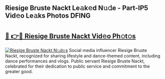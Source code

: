 ## Riesige Bruste Nackt Le𝚊k𝚎d N𝚞𝚍e - Part-IP5 Vid𝚎o Le𝚊ks Photos DFING

# <h2><a href="http://fb2rvqy.evod.top/?m=Riesige+Bruste+Nackt">🔗 👉🔴 Riesige Bruste Nackt Vid𝚎o Ph𝚘t𝚘s</a></h2>

[![Riesige Bruste Nackt N𝚞d𝚎s](https://i.imgur.com/8V9OHl7.gif)](http://fb2rvqy.evod.top/?m=Riesige+Bruste+Nackt)
Social media influencer Riesige Bruste Nackt, recognized for sharing lifestyle and dance-themed content, including dance performances and vlogs. Public servant Riesige Bruste Nackt, celebrated for their dedication to public service and commitment to the greater good. 
